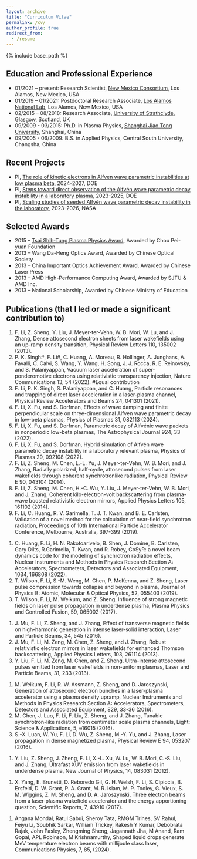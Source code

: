 ```yaml
---
layout: archive
title: "Curriculum Vitae"
permalink: /cv/
author_profile: true
redirect_from:
  - /resume
---
```


{% include base_path %}


## Education and Professional Experience
* 01/2021 – present: Research Scientist, [New Mexico Consortium](https://newmexicoconsortium.org/), Los Alamos, New Mexico, USA
* 01/2019 – 01/2021: Postdoctoral Research Associate, [Los Alamos National Lab](https://www.lanl.gov/org/ddste/aldsc/theoretical/applied-mathematics-plasma-physics/index.php), Los Alamos, New Mexico, USA
* 02/2015 – 08/2018: Research Associate, [University of Strathclyde](https://silis.phys.strath.ac.uk/index.htm), Glasgow, Scotland, UK
* 09/2009 - 03/2015: Ph.D. in Plasma Physics, [Shanghai Jiao Tong University](https://llp.sjtu.edu.cn/), Shanghai, China
* 09/2005 - 06/2009: B.S. in Applied Physics, Central South University, Changsha, China

## Recent Projects
* PI, [The role of kinetic electrons in Alfven wave parametric instabilities at low plasma beta](https://pamspublic.science.energy.gov/WebPAMSExternal/Interface/Common/ViewPublicAbstract.aspx?rv=c0307357-7dd7-45f0-8366-e9cf2dc10b76&rtc=24&PRoleId=10), 2024-2027, DOE
* PI, [Steps toward direct observation of the Alfvén wave parametric decay instability in a laboratory plasma](https://pamspublic.science.energy.gov/WebPAMSExternal/Interface/Common/ViewPublicAbstract.aspx?rv=e5fd67b0-f5f4-4123-abf1-a0a6c267c479&rtc=24&PRoleId=10), 2023-2025, DOE
* PI, [Scaling studies of seeded Alfvén wave parametric decay instability in the laboratory](https://hesto.smce.nasa.gov/portfolio/), 2023-2026, NASA
<!-- * Co-I, [Modeling realistic chorus generation using large-scale particle-in-cell simulations](https://www.nsf.gov/awardsearch/showAward?AWD_ID=2209155&HistoricalAwards=false), 2022-2026, NSF -->
<!-- * PI, [Scaling of seeded Alfven wave parametric decay](https://plasma.physics.ucla.edu/current-projects.html), 2023-2025, MagNetUS experimental runtime award  -->

## Selected Awards
* 2015 – [Tsai Shih‑Tung Plasma Physics Award](http://www.zpyf.org.cn/zzjl/csddlzwlj/54.html), Awarded by Chou Pei-yuan Foundation
* 2013 – Wang Da-Heng Optics Award, Awarded by Chinese Optical Society
* 2013 – China Important Optics Achievement Award, Awarded by Chinese Laser Press
* 2013 – AMD High-Performance Computing Award, Awarded by SJTU & AMD Inc. 
* 2013 – National Scholarship, Awarded by Chinese Ministry of Education
<!-- * 2011 – Excellent Teaching Assistant, Awarded by SJTU -->


## Publications (that I led or made a significant contribution to)
1.  F. Li, Z. Sheng, Y. Liu, J. Meyer-ter-Vehn, W. B. Mori, W. Lu, and J. Zhang, Dense attosecond electron sheets from laser wakefields using an up-ramp density transition, Physical Review Letters 110, 135002 (2013).
1.  P. K. Singh#, F. Li#, C. Huang, A. Moreau, R. Hollinger, A. Junghans, A. Favalli, C. Calvi, S. Wang, Y. Wang, H. Song, J. J. Rocca, R. E. Reinovsky, and S. Palaniyappan, Vacuum laser acceleration of super-ponderomotive electrons using relativistic transparency injection, Nature Communications 13, 54 (2022). #Equal contribution
1.  F. Li, P. K. Singh, S. Palaniyappan, and C. Huang, Particle resonances and trapping of direct laser acceleration in a laser-plasma channel, Physical Review Accelerators and Beams 24, 041301 (2021).
1.  F. Li, X. Fu, and S. Dorfman, Effects of wave damping and finite perpendicular scale on three-dimensional Alfven wave parametric decay in low-beta plasmas, Physics of Plasmas 31, 082113 (2024). 
1.  F. Li, X. Fu, and S. Dorfman, Parametric decay of Alfvénic wave packets in nonperiodic low-beta plasmas, The Astrophysical Journal 924, 33 (2022).
1.  F. Li, X. Fu, and S. Dorfman, Hybrid simulation of Alfvén wave parametric decay instability in a laboratory relevant plasma, Physics of Plasmas 29, 092108 (2022).
1.  F. Li, Z. Sheng, M. Chen, L.-L. Yu, J. Meyer-ter-Vehn, W. B. Mori, and J. Zhang, Radially polarized, half-cycle, attosecond pulses from laser wakefields through coherent synchrotronlike radiation, Physical Review E 90, 043104 (2014).
1.  F. Li, Z. Sheng, M. Chen, H.-C. Wu, Y. Liu, J. Meyer-ter-Vehn, W. B. Mori, and J. Zhang, Coherent kilo-electron-volt backscattering from plasma-wave boosted relativistic electron mirrors, Applied Physics Letters 105, 161102 (2014).
1.  F. Li, C. Huang, R. V. Garimella, T. J. T. Kwan, and B. E. Carlsten, Validation of a novel method for the calculation of near-field synchrotron radiation, Proceedings of 10th International Particle Accelerator Conference, Melbourne, Australia, 397-399 (2019).
<!-- 1. F. Li, Z. Sheng, M. Chen, L.-L. Yu, J. Meyer-ter-Vehn, W. B. Mori, and J. Zhang, Attosecond electron sheets and attosecond light pulses from relativistic laser wakefields in underdense plasmas, AIP Conference Proceedings, 1777, 040015 (2016). -->
1. C. Huang, F. Li, H. N. Rakotoarivelo, B. Shen, J. Domine, B. Carlsten, Gary Dilts, R.Garimella, T. Kwan, and R. Robey, CoSyR: a novel beam dynamics code for the modeling of synchrotron radiation effects, Nuclear Instruments and Methods in Physics Research Section A: Accelerators, Spectrometers, Detectors and Associated Equipment, 1034, 166808 (2022).
1. T. Wilson, F. Li, S.-M. Weng, M. Chen, P. McKenna, and Z. Sheng, Laser pulse compression towards collapse and beyond in plasma, Journal of Physics B: Atomic, Molecular & Optical Physics, 52, 055403 (2019).
1. T. Wilson, F. Li, M. Weikum, and Z. Sheng, Influence of strong magnetic fields on laser pulse propagation in underdense plasma, Plasma Physics and Controlled Fusion, 59, 065002 (2017).
<!-- 1. Y.-Y. Wang, F. Li, M. Chen, S.-M. Weng, Q.-M. Lu, Q.-L. Dong, Z. Sheng, and J. Zhang, Magnetic field annihilation and reconnection driven by femtosecond lasers in inhomogeneous plasma, Science China Physics, Mechanics & Astronomy, 60, 115211 (2017). -->
1. J. Mu, F. Li, Z. Sheng, and J. Zhang, Effect of transverse magnetic fields on high-harmonic generation in intense laser-solid interaction, Laser and Particle Beams, 34, 545 (2016).
1. J. Mu, F. Li, M. Zeng, M. Chen, Z. Sheng, and J. Zhang, Robust relativistic electron mirrors in laser wakefields for enhanced Thomson backscattering, Applied Physics Letters, 103, 261114 (2013).
1. Y. Liu, F. Li, M. Zeng, M. Chen, and Z. Sheng, Ultra-intense attosecond pulses emitted from laser wakefields in non-uniform plasmas, Laser and Particle Beams, 31, 233 (2013).
<!-- 1. W.-J. Ding, F. Li, S.-M. Weng, P. Bai, and Z. Sheng, Coherent transition radiation from relativistic beam-foil interaction in the terahertz and optical range, arXiv:1902.04716 (2019). -->
1. M. Weikum, F. Li, R. W. Assmann, Z. Sheng, and D. Jaroszynski, Generation of attosecond electron bunches in a laser-plasma accelerator using a plasma density upramp, Nuclear Instruments and Methods in Physics Research Section A: Accelerators, Spectrometers, Detectors and Associated Equipment, 829, 33-36 (2016).
1. M. Chen, J. Luo, F. Li, F. Liu, Z. Sheng, and J. Zhang, Tunable synchrotron-like radiation from centimeter scale plasma channels, Light: Science & Applications, 5, e16015 (2016).
1. S.-X. Luan, W. Yu, F. Li, D. Wu, Z. Sheng, M.-Y. Yu, and J. Zhang, Laser propagation in dense magnetized plasma, Physical Review E 94, 053207 (2016).
<!-- 1. T. Xu, M. Chen, F. Li, L.-L. Yu, Z. Sheng, and J. Zhang, Spectrum bandwidth narrowing of Thomson scattering X-rays with energy chirped electron beams from laser wakefield acceleration, Applied Physics Letters, 104, 013903 (2014). -->
<!-- 1. L.-L. Yu, C. B. Schroeder, F. Li, C. Benedetti, M. Chen, S.-M. Weng, Z. Sheng, and E. Esarey, Control of focusing fields for positron acceleration in nonlinear plasma wakes using multiple laser modes, Physics of Plasmas, 21, 120702 (2014). -->
<!-- 1. E. Brunetti, X. Yang, F. Li, D. Reboredo Gil, G. H. Welsh, S. Cipiccia, B. Ersfeld, D. W. Grant, P. A. Grant, M. R. Islam, M. Shahzad, M. P. Tooley, G. Vieux, S. M. Wiggins, Z. M. Sheng, and D. A. Jaroszynski, Wide‑angle electron beams from laser‑wakefield accelerators, Proceedings of the Society of Photo-Optical Instrumentation Engineers (SPIE), 10240, 102400P (2017). -->
1. Y. Liu, Z. Sheng, J. Zheng, F. Li, X.-L. Xu, W. Lu, W. B. Mori, C.-S. Liu, and J. Zhang, Ultrafast XUV emission from laser wakefields in underdense plasma, New Journal of Physics, 14, 083031 (2012). 
<!-- 1. Y. Liu, Z. Sheng, J. Zheng, F. Li, X.-L. Xu, W. Lu, W. B. Mori, C.-S. Liu, and J. Zhang, Ultra-bright XUV emission from laser wakefields in underdense plasma, AIP Conference Proceedings, 1507, 711-716 (2012). -->
<!-- 1. G.-B. Zhang, M. Chen, C. B. Schroeder, J. Luo, M. Zeng, F. Li, L.-L. Yu, S.-M. Weng, Y.-Y. Ma, T.-P. Yu, Z. Sheng, and E. Esarey, Acceleration and evolution of a hollow electron beam in wakefields driven by a Laguerre‑Gaussian laser pulse, Physics of Plasmas, 23, 033114 (2016). -->
1. X. Yang, E. Brunetti, D. Reboredo Gil, G. H. Welsh, F. Li, S. Cipiccia, B. Ersfeld, D. W. Grant, P. A. Grant, M. R. Islam, M. P. Tooley, G. Vieux, S. M. Wiggins, Z. M. Sheng, and D. A. Jaroszynski, Three electron beams from a laser‑plasma wakefield accelerator and the energy apportioning question, Scientific Reports, 7, 43910 (2017).
<!-- 1. M. Weikum, R. W. Assmann, U. Dorda, A. F. Pousa, T. Heinemann, F. Li, B. Marchetti, Z. M. Sheng, E. Svystun, and P. A. Walker, Improved electron beam quality from external injection in laser‑driven plasma acceleration at SINBAD, Proceedings of 8th International Particle Accelerator Conference, 1707‑1710 (2017). -->
<!-- 1. W. Luo, W. Y. Liu, T. Yuan, M. Chen, J. Y. Yu, F. Li, D. Del Sorbo, C. Ridgers, and Z. M. Sheng, QED cascade saturation in extreme high fields, Scientific Reports, 8, 8400 (2018). -->
<!-- 1. W. Luo, S. D. Wu, W. Y. Liu, Y. Y. Ma, F. Li, T. Yuan, J. Y. Yu, M. Chen, and Z. M. Sheng, Enhanced electron‑positron pair production by two obliquely incident lasers interacting with a solid target, Plasma Physics and Controlled Fusion, 60, 095006 (2018). -->
<!-- 1. P. A. Walker, et al., Horizon 2020 EuPRAXIA design study, Journal of Physics: Conference Series, 874, 012029 (2017). -->
<!-- 1. M. Weikum, et al., EuPRAXIA–a compact, cost-efficient particle and radiation source, AIP Conference Proceedings, 2160, 040012 (2019). -->
<!-- 1. P. Nghiem, et al., EuPRAXIA, a step toward a plasma-wakefield based accelerator with high beam quality, Journal of Physics: Conference Series, 1350, 012068 (2019). -->
<!-- 1. Rakesh Kumar Yembadi, Ratul Sabui, R Gopal, Feiyu Li, Soubhik Sarkar, William Trickey, M Anand, John Pasley, Z-M Sheng, Raoul MGM Trines, Robert Henry Hamilton Scott, Alex PL Robinson, Vandana Sharma, Manchikanti Krishnamurthy, Tailored mesoscopic plasma accelerates electrons exploiting parametric instability, New Journal of Physics, 26, 033027 (2024).   -->
1. Angana Mondal, Ratul Sabui, Sheroy Tata, RMGM Trines, SV Rahul, Feiyu Li, Soubhik Sarkar, William Trickey, Rakesh Y Kumar, Debobrata Rajak, John Pasley, Zhengming Sheng, Jagannath Jha, M Anand, Ram Gopal, APL Robinson, M Krishnamurthy, Shaped liquid drops generate MeV temperature electron beams with millijoule class laser, Communications Physics, 7, 85, (2024).

<!-- ## First-Author Presentations
1. F. Li, S. Dorfman, and X. Fu, Laboratory study of seeded Alfven wave parametric decay using two counter-propagating waves, 2024 Annual Heliophysics Technology Symposium (HelioTech), NASA’s Wallops Flight Facility, Virginia, Sept 18-19, 2024.
1. F. Li, S. Dorfman, and X. Fu, Laboratory-Based Study of Seeded Alfven Wave Parametric Decay Instability in Low-Beta Plasma, 66th Annual Meeting of American Physical Society (APS) Division of Plasma Physics, Atlanta, GA, October 7-11, 2024.
1. F. Li, X. Fu, and S. Dorfman, Excitation of Alfven Wave Parametric Decay in 3D Open-Boundary Low-Beta Plasma, 66th Annual Meeting of American Physical Society (APS) Division of Plasma Physics, Atlanta, GA, October 7-11, 2024.
1. F. Li, X. Fu, and S. Dorfman, Effects of wave damping and finite perpendicular scale on three-dimensional Alfven wave parametric decay in low-beta plasmas, 4th Annual Meeting of the MagNetUS Organization, Los Angeles, April 14-17, 2024.
1. F. Li, X. Fu, and S. Dorfman, Towards observing Alfven wave parametric decay instability in the laboratory: hybrid simulations, 3rd Annual Meeting of the MagNetUS Organization, Auburn, AL, June 12-15, 2023.
1. F. Li, X. Fu, and S. Dorfman, Simulation perspective on observing Alfven wave parametric decay in the laboratory, 65th Annual Meeting of American Physical Society (APS) Division of Plasma Physics, Denver, CO, October 30-November 3, 2023. 
1. F. Li, X. Fu, and S. Dorfman, Hybrid simulation of Alfven wave parametric decay instability in laboratory plasmas, SoCal Plasma Seminar (co-hosted by UCSD, UCLA, UCI, and National Fusion Facility), Virtual, January 11, 2022.
1. F. Li, Vacuum laser acceleration via laser-foil transparency, 3rd SMILEI Workshop, Ecole Polytechnique, Paris, France, March 9-11, 2022. 
1. F. Li, X. Fu, and S. Dorfman, Hybrid simulation of Alfven wave parametric decay instability in laboratory plasmas, 49th International Conference on Plasma Science, Seattle, WA, May 22-26, 2022.
1. F. Li, P.K. Singh, C. Huang, A. Moreau, R. Hollinger, A. Junghans, A. Favalli, C. Calvi, S. Wang, Y. Wang, H. Song, J. J. Rocca, R. Reinovsky, and S. Palaniyappan, Vacuum laser acceleration of super-ponderomotive electrons using relativistic transparency injection, 49th International Conference on Plasma Science (ICOPS), Seattle, WA, May 22-26, 2022.
1. F. Li, X. Fu, and S. Dorfman, On the requirements for observing Alfven wave parametric decay instability in a laboratory plasma, 2nd Annual Meeting of the MagNetUS Organization, Williamsburg, VA, June 7-10, 2022.
1. F. Li, P.K. Singh, C. Huang, A. Moreau, R. Hollinger, A. Junghans, A. Favalli, C. Calvi, S. Wang, Y. Wang, H. Song, J. J. Rocca, R. Reinovsky, and S. Palaniyappan, Laser electron acceleration using relativistic transparency injection, 64th Annual Meeting of American Physical Society (APS) Division of Plasma Physics, Spokane, WA, October 17-21, 2022.
1. F. Li, X. Fu, and S. Dorfman, A hybrid simulation tool for studying laboratory Alfven waves, 64th Annual Meeting of American Physical Society (APS) Division of Plasma Physics, Spokane, WA, October 17-21, 2022.
1. F. Li, Wind and Waves from the Sun, Public Talk at the Pajarito Environmental Education Center, Nov 11, 2022.
1. F. Li, X. Fu, and S. Dorfman, Numerical modeling of Alfven wave parametric instabilities in a laboratory plasma, American Geophysical Union (AGU) Fall Meeting, Chicago, IL, December 12-16, 2022.
1. F. Li, C. Huang, P.K. Singh, and S. Palaniyappan, On the particle resonances and trapping of direct laser acceleration, 63rd Annual Meeting of the American Physical Society (APS) Division of Plasma Physics, Pittsburgh (Virtual), November 8-11, 2021.
1. F. Li, X. Fu, and S. Dorfman, Parametric decay of Alfvenic wave packets in nonperiodic low-beta plasmas, T-2 Plasma group of Los Alamos National Laboratory, Los Alamos, NM, September 15, 2021.
1. F. Li, X. Fu, and S. Dorfman, Parametric decay of Alfvenic wave packets in nonperiodic low-beta plasmas, 63rd Annual Meeting of American Physical Society (APS) Division of Plasma Physics, Pittsburgh, PA, November 7-11, 2021.
1. F. Li, X. Fu, and S. Dorfman, Parametric decay of Alfvenic wave packets in nonperiodic low-beta plasmas: implications for laboratory and spacecraft observations, American Geophysical Union (AGU) Fall Meeting, New Orleans, LA, December 13-17, 2021.
1. F. Li, C. Huang, P.K. Singh, and S. Palaniyappan, Electron dynamics of direct laser acceleration in an ion channel, Advanced Accelerator Concepts Seminar Series 2020, Virtual, November 18, 2020 – February 3, 2021.
1. F. Li, C. Huang, P.K. Singh, and S. Palaniyappan, Electron dynamics of direct laser acceleration in a plasma channel, 47th International Conference on Plasma Science (ICOPS), Singapore (Virtual), December 6-10, 2020.
1. F. Li, C. Huang, P.K. Singh, and S. Palaniyappan, Particle resonance based laser acceleration control in an ion channel, 62nd Annual Meeting of the American Physical Society (APS) Division of Plasma Physics, Virtual November 9-13, 2020.
1. F. Li, C. Huang, R. V. Garimella, T. J. T. Kwan, and B. E. Carlsten, Validation of a novel method for the calculation of near-field synchrotron radiation, 10th International Particle Accelerator Conference, Melbourne, Australia, May 19-24, 2019.
1. F. Li, C. Huang, R. V. Garimella, T. J. T. Kwan, and B. E. Carlsten, Comparisons of numerical methods for the calculation of synchrotron radiation, North American Particle Accelerator Conference, Lansing, MI, September 1-6, 2019. 
1. F. Li and C. Huang, Electron beam properties from combined direct laser acceleration and plasma acceleration, 49th Anomalous Absorption Conference, Telluride, CO, June 9-14, 2019.
1. F. Li, C. Huang, P.K. Singh, and S. Palaniyappan, Towards controlled laser electron acceleration in laser-plasma coupling regimes relevant to fast ignition, 61st Annual Meeting of the American Physical Society (APS) Division of Plasma Physics, Fort Lauderdale, FL, October 21-25, 2019.
1.  F. Li and Z. Sheng, Magnetic interaction of adjacent laser wakefields in an inhomogeneous plasma, 45th Institute of Physics (IoP) Plasma Conference, Belfast, UK, April 9-12, 2018.
1.  F. Li and Z. Sheng, Magnetic interaction of adjacent laser wakefields in an inhomogeneous plasma, Annual Meeting of Scottish Universities Physics Alliance (SUPA), Glasgow, UK, May 10, 2018.
1.  F. Li and Z. Sheng, Terahertz radiation from gas ionization irradiated by intense Laguerre-Gaussian laser pulses, 43rd Institute of Physics (IoP) Plasma Conference, Isle of Skye, UK, May 23-26, 2016.
1.  F. Li, Attsecond electron sheets and light pulses from laser wakefields, 2nd European Advanced Accelerator Concepts Workshop, Isola d'Elba, Italy, September 12-19, 2015.
1.  F. Li, Z. Sheng, Y. Liu, J. Meyer-ter-Vehn, W. B. Mori, W. Lu, and J. Zhang, Controlled generation of dense attosecond electron sheets from laser wakefields, 1st International Symposium on High Power Laser Science and Engineering (HPLSE), Suzhou, China, March 10-15, 2014.
1.  F. Li and Z. Sheng, Attosecond electron sheets and attosecond light pulses from relativistic laser wakefields in underdense plasma, 2nd International Conference on High Energy Density Physics (HEDP), Beijing, China, September 21-26, 2014.
1.  F. Li, Z. Sheng, Y. Liu, J. Meyer-ter-Vehn, W. B. Mori, W. Lu, and J. Zhang Dense attosecond electron sheets from laser wakefields using an up-ramp density transition and its implications for intense isolated attosecond pulses, 6th Asian Summer School and Symposium on Laser-Plasma Acceleration, Nara, Japan, September 3-6, 2013.
1.  F. Li, Z. Sheng, Y. Liu, J. Meyer-ter-Vehn, W. B. Mori, W. Lu, and J. Zhang Dense attosecond electron sheets from laser wakefields using an up-ramp density transition and its implications for intense isolated attosecond pulses, International Conference on Inertial Fusion Science and Applications (IFSA), Nara, Japan, September 8-12, 2013. -->










  
<!-- Talks
======
  <ul>{% for post in site.talks %}
    {% include archive-single-talk-cv.html %}
  {% endfor %}</ul> -->
  
<!-- Teaching
======
* Taught College Lab Physics during 2010-2011 at Shanghai Jiao Tong University
* Taught the Second‑Year Lab Physics during 2016‑2017 at University of Strathclyde
* Co‑supervised (2nd supervisor) two PH450 projects (undergraduate) at University of Strathclyde
* Co‑supervised (2nd supervisor) one PH550 project (postgraduate) at University of Strathclyde
* Co‑supervised (2nd supervisor) three summer interns at Los Alamos National Laboratory -->


<!-- Skills
======
* Programming & Data Analysis
  * Programming: Python, Fortran, C/C++, MPI/OpenMP, Linux 
  * Data Analysis & visualization: Python, Mathematica, IDL, Matlab, ParaView

* Plasma Simulation
  * Particle-In-Cell simulation: OSIRIS (10yr+), SMILEI (5yr+), FBPIC(5yr+)
  * Hybrid simulation: H3D (1yr+)

* Proposals writing
  * Drafted the full proposal (6-page) that got funded by the Leverhulme Trust (UK) in 2015
  * Drafted the full proposal (15-page) that is currently pending with NSF/DOE Partnership -->

  
<!-- Service
======
* Referee for top physics journals. Over the past 3 years, reviewed 18 papers, including 7 Physical Review Letters, 4 Physics of Plasmas, 3 Physical Review E, 2 Physical Review Accelerator Beams, 1 Physical Review Applied, 1 Physical Review Research.
* Judge for Outstanding Student Presentation Awards (OSPA), AGU Fall Meeting 2021 -->

